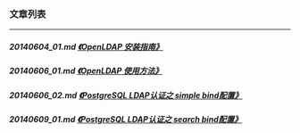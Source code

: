 ### 文章列表  
----  
##### 20140604_01.md   [《OpenLDAP 安装指南》](20140604_01.md)  
##### 20140606_01.md   [《OpenLDAP 使用方法》](20140606_01.md)  
##### 20140606_02.md   [《PostgreSQL LDAP认证之 simple bind配置》](20140606_02.md)  
##### 20140609_01.md   [《PostgreSQL LDAP认证之 search bind配置》](20140609_01.md)  
